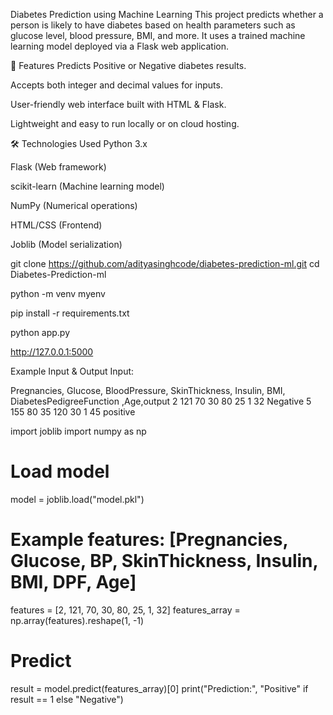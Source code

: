  Diabetes Prediction using Machine Learning
This project predicts whether a person is likely to have diabetes based on health parameters such as glucose level, blood pressure, BMI, and more. It uses a trained machine learning model deployed via a Flask web application.

🚀 Features
Predicts Positive or Negative diabetes results.

Accepts both integer and decimal values for inputs.

User-friendly web interface built with HTML & Flask.

Lightweight and easy to run locally or on cloud hosting.

🛠️ Technologies Used
Python 3.x

Flask (Web framework)

scikit-learn (Machine learning model)

NumPy (Numerical operations)

HTML/CSS (Frontend)

Joblib (Model serialization)

git clone https://github.com/adityasinghcode/diabetes-prediction-ml.git
cd Diabetes-Prediction-ml

python -m venv myenv

pip install -r requirements.txt

python app.py

http://127.0.0.1:5000

 Example Input & Output
Input:

Pregnancies,	Glucose,	BloodPressure,	SkinThickness,	Insulin,	BMI,	DiabetesPedigreeFunction	,Age,output
2	121	70	30	80	25	 1	32	Negative
5	155	80	35	120	30	1	45   positive

import joblib
import numpy as np

# Load model
model = joblib.load("model.pkl")

# Example features: [Pregnancies, Glucose, BP, SkinThickness, Insulin, BMI, DPF, Age]
features = [2, 121, 70, 30, 80, 25, 1, 32]
features_array = np.array(features).reshape(1, -1)

# Predict
result = model.predict(features_array)[0]
print("Prediction:", "Positive" if result == 1 else "Negative")


